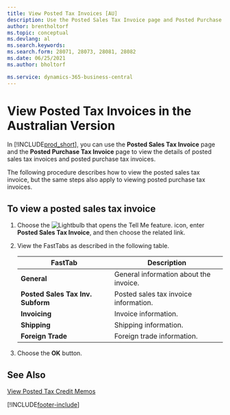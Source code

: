```yaml
---
title: View Posted Tax Invoices [AU]
description: Use the Posted Sales Tax Invoice page and Posted Purchase Tax Invoice page to view the details of posted sales tax invoices and posted purchase tax invoices.
author: brentholtorf
ms.topic: conceptual
ms.devlang: al
ms.search.keywords:
ms.search.form: 28071, 28073, 28081, 28082
ms.date: 06/25/2021
ms.author: bholtorf

ms.service: dynamics-365-business-central
---
```

# View Posted Tax Invoices in the Australian Version

In [!INCLUDE[prod_short](../../includes/prod_short.md)], you can use the **Posted Sales Tax Invoice** page and the **Posted Purchase Tax Invoice** page to view the details of posted sales tax invoices and posted purchase tax invoices.  

The following procedure describes how to view the posted sales tax invoice, but the same steps also apply to viewing posted purchase tax invoices.  

## To view a posted sales tax invoice  

1.  Choose the ![Lightbulb that opens the Tell Me feature.](../../media/ui-search/search_small.png "Tell me what you want to do") icon, enter **Posted Sales Tax Invoice**, and then choose the related link.  
2.  View the FastTabs as described in the following table.  

    |FastTab|Description|  
    |-------------|---------------------------------------|  
    |**General**|General information about the invoice.|  
    |**Posted Sales Tax Inv. Subform**|Posted sales tax invoice information.|  
    |**Invoicing**|Invoice information.|  
    |**Shipping**|Shipping information.|  
    |**Foreign Trade**|Foreign trade information.|  

3.  Choose the **OK** button.  

## See Also  
 [View Posted Tax Credit Memos](how-to-view-posted-tax-credit-memos.md)


[!INCLUDE[footer-include](../../includes/footer-banner.md)]